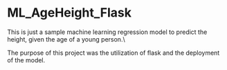 # ML_AgeHeight_Flask
 
This is just a sample machine learning regression model to predict the height, given the age of a young person.\

The purpose of this project was the utilization of flask and the deployment of the model.
